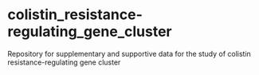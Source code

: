# colistin_resistance-regulating_gene_cluster
Repository for supplementary and supportive data for the study of colistin resistance-regulating gene cluster
